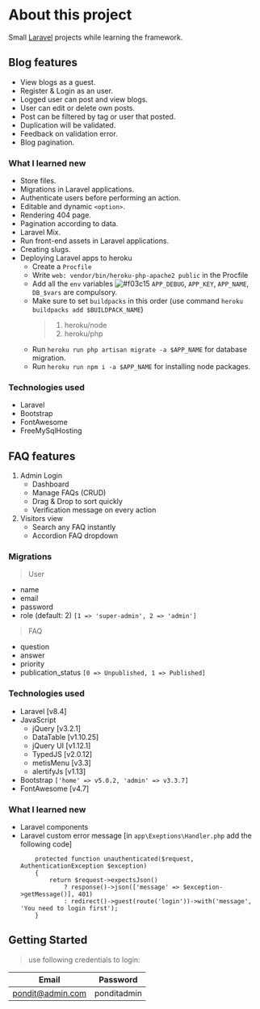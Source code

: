# About this project
Small [Laravel](https://laravel.com/) projects while learning the framework.


## Blog features
- View blogs as a guest.
- Register & Login as an user.
- Logged user can post and view blogs.
- User can edit or delete own posts.
- Post can be filtered by tag or user that posted.
- Duplication will be validated.
- Feedback on validation error.
- Blog pagination.

### What I learned new
- Store files.
- Migrations in Laravel applications.
- Authenticate users before performing an action.
- Editable and dynamic `<option>`.
- Rendering 404 page.
- Pagination according to data.
- Laravel Mix.
- Run front-end assets in Laravel applications.
- Creating slugs.
- Deploying Laravel apps to heroku
    - Create a `Procfile`
    - Write `web: vendor/bin/heroku-php-apache2 public` in the Procfile
    - Add all the `env` variables ![#f03c15](https://via.placeholder.com/15/f03c15/000000?text=+) `APP_DEBUG`, `APP_KEY`, `APP_NAME`, `DB_$vars` are compulsory.
    - Make sure to set `buildpacks` in this order (use command `heroku buildpacks add $BUILDPACK_NAME`)
        > 1. heroku/node
        > 2. heroku/php 
    - Run `heroku run php artisan migrate -a $APP_NAME` for database migration.
    - Run `heroku run npm i -a $APP_NAME` for installing node packages.

### Technologies used
- Laravel
- Bootstrap
- FontAwesome
- FreeMySqlHosting

## FAQ features
1. Admin Login
    - Dashboard
    - Manage FAQs (CRUD)
    - Drag & Drop to sort quickly
    - Verification message on every action
2. Visitors view
    - Search any FAQ instantly
    - Accordion FAQ dropdown

### Migrations
> User
- name
- email
- password
- role (default: 2) `[1 => 'super-admin', 2 => 'admin']`
> FAQ
- question
- answer
- priority
- publication_status `[0 => Unpublished, 1 => Published]`

### Technologies used
- Laravel [v8.4]
- JavaScript
    - jQuery [v3.2.1]
    - DataTable [v1.10.25]
    - jQuery UI [v1.12.1]
    - TypedJS [v2.0.12]
    - metisMenu [v3.3]
    - alertifyJs [v1.13]
- Bootstrap `['home' => v5.0.2, 'admin' => v3.3.7]`
- FontAwesome [v4.7]

### What I learned new
- Laravel components
- Laravel custom error message
    [in `app\Exeptions\Handler.php` add the following code]
    ```
        protected function unauthenticated($request, AuthenticationException $exception)
        {
            return $request->expectsJson()
                ? response()->json(['message' => $exception->getMessage()], 401)
                : redirect()->guest(route('login'))->with('message', 'You need to login first');
        }
    ```

## Getting Started
> use following credentials to login:

|**Email**       | **Password** |
|----------------|--------------|
|pondit@admin.com|ponditadmin   |
